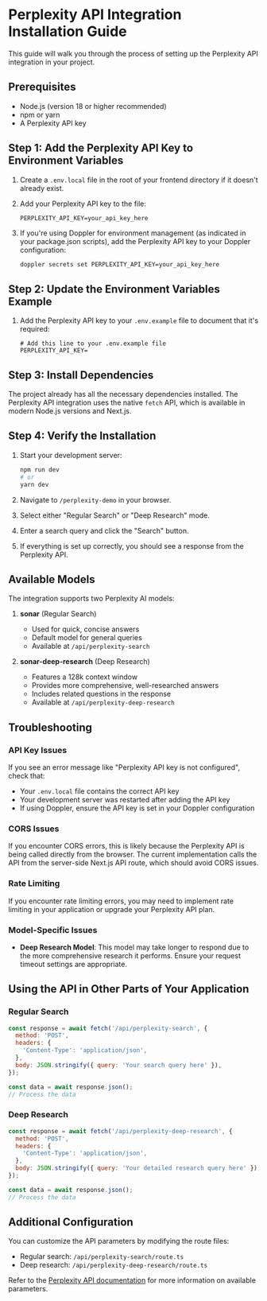# Perplexity API Integration Installation Guide

This guide will walk you through the process of setting up the Perplexity API integration in your project.

## Prerequisites

- Node.js (version 18 or higher recommended)
- npm or yarn
- A Perplexity API key

## Step 1: Add the Perplexity API Key to Environment Variables

1. Create a `.env.local` file in the root of your frontend directory if it doesn't already exist.

2. Add your Perplexity API key to the file:
   ```
   PERPLEXITY_API_KEY=your_api_key_here
   ```

3. If you're using Doppler for environment management (as indicated in your package.json scripts), add the Perplexity API key to your Doppler configuration:
   ```bash
   doppler secrets set PERPLEXITY_API_KEY=your_api_key_here
   ```

## Step 2: Update the Environment Variables Example

1. Add the Perplexity API key to your `.env.example` file to document that it's required:
   ```
   # Add this line to your .env.example file
   PERPLEXITY_API_KEY=
   ```

## Step 3: Install Dependencies

The project already has all the necessary dependencies installed. The Perplexity API integration uses the native `fetch` API, which is available in modern Node.js versions and Next.js.

## Step 4: Verify the Installation

1. Start your development server:
   ```bash
   npm run dev
   # or
   yarn dev
   ```

2. Navigate to `/perplexity-demo` in your browser.

3. Select either "Regular Search" or "Deep Research" mode.

4. Enter a search query and click the "Search" button.

5. If everything is set up correctly, you should see a response from the Perplexity API.

## Available Models

The integration supports two Perplexity AI models:

1. **sonar** (Regular Search)
   - Used for quick, concise answers
   - Default model for general queries
   - Available at `/api/perplexity-search`

2. **sonar-deep-research** (Deep Research)
   - Features a 128k context window
   - Provides more comprehensive, well-researched answers
   - Includes related questions in the response
   - Available at `/api/perplexity-deep-research`

## Troubleshooting

### API Key Issues

If you see an error message like "Perplexity API key is not configured", check that:
- Your `.env.local` file contains the correct API key
- Your development server was restarted after adding the API key
- If using Doppler, ensure the API key is set in your Doppler configuration

### CORS Issues

If you encounter CORS errors, this is likely because the Perplexity API is being called directly from the browser. The current implementation calls the API from the server-side Next.js API route, which should avoid CORS issues.

### Rate Limiting

If you encounter rate limiting errors, you may need to implement rate limiting in your application or upgrade your Perplexity API plan.

### Model-Specific Issues

- **Deep Research Model**: This model may take longer to respond due to the more comprehensive research it performs. Ensure your request timeout settings are appropriate.

## Using the API in Other Parts of Your Application

### Regular Search

```javascript
const response = await fetch('/api/perplexity-search', {
  method: 'POST',
  headers: {
    'Content-Type': 'application/json',
  },
  body: JSON.stringify({ query: 'Your search query here' }),
});

const data = await response.json();
// Process the data
```

### Deep Research

```javascript
const response = await fetch('/api/perplexity-deep-research', {
  method: 'POST',
  headers: {
    'Content-Type': 'application/json',
  },
  body: JSON.stringify({ query: 'Your detailed research query here' }),
});

const data = await response.json();
// Process the data
```

## Additional Configuration

You can customize the API parameters by modifying the route files:
- Regular search: `/api/perplexity-search/route.ts`
- Deep research: `/api/perplexity-deep-research/route.ts`

Refer to the [Perplexity API documentation](https://docs.perplexity.ai/) for more information on available parameters. 
